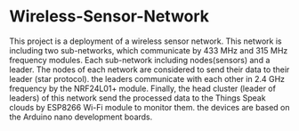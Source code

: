 # Wireless-Sensor-Network
This project is a deployment of a wireless sensor network. This network is including two sub-networks, which communicate by 433 MHz and 315 MHz frequency modules. Each sub-network including nodes(sensors) and a leader. The nodes of each network are considered to send their data to their leader (star protocol).  the leaders communicate with each other in 2.4 GHz frequency by the NRF24L01+ module. Finally, the head cluster (leader of leaders) of this network send the processed data to the Things Speak clouds by ESP8266 Wi-Fi module to monitor them. the devices are based on the Arduino nano development boards.
